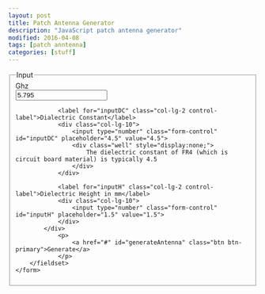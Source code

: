 ```yaml
---
layout: post
title: Patch Antenna Generator
description: "JavaScript patch antenna generator"
modified: 2016-04-08
tags: [patch anntenna]
categories: [stuff]
---
```


<div id="content">
	<form class="form-horizontal">
		<fieldset>
			<legend>Input</legend>
			<div class="form-group">
				<label for="inputGhz" class="col-lg-2 control-label">Ghz</label>
				<div class="col-lg-10">
					<input type="number" class="form-control" id="inputGhz" placeholder="5.795" value="5.795">
				</div>

				<label for="inputDC" class="col-lg-2 control-label">Dialectric Constant</label>
				<div class="col-lg-10">
					<input type="number" class="form-control" id="inputDC" placeholder="4.5" value="4.5">
					<div class="well" style="display:none;">
						The dielectric constant of FR4 (which is circuit board material) is typically 4.5
					</div>
				</div>

				<label for="inputH" class="col-lg-2 control-label">Dielectric Height in mm</label>
				<div class="col-lg-10">
					<input type="number" class="form-control" id="inputH" placeholder="1.5" value="1.5">
				</div>
			</div>
				<p>
					<a href="#" id="generateAntenna" class="btn btn-primary">Generate</a>
				</p>
		</fieldset>
	</form>
</div>

<script>
	var c = 299792458;

	function drawAntenna() {
		var ghz = parseFloat( $( '#inputGhz' ).val() );
		var dc = parseFloat( $( '#inputDC' ).val() );
		var inputH = parseFloat( $( '#inputH' ).val() );

		var antenna = {};
		
		antenna.f_zero = ghz * 1000000000;

		antenna.sum_R = dc;

		antenna.h = inputH / 1000;


		antenna.width = (c/((2*antenna.f_zero)*Math.pow((antenna.sum_R+1)/2, 0.5 ) ));

		antenna.sum_eff = Math.pow( ((antenna.sum_R+1)/2)+((antenna.sum_R-1)/2)*(1+12*(antenna.h/antenna.width)), (-1/2) );

		antenna.L_eff = c/(2*antenna.f_zero*Math.pow(antenna.sum_eff, 0.5));

		antenna.delta_L = (0.412*antenna.h)*(((antenna.sum_eff+0.3)*((antenna.width/antenna.h)+0.264))/((antenna.sum_eff-0.258)*((antenna.width/antenna.h)+0.8)));

		antenna.height = antenna.L_Eff-2*(antenna.delta_L);

		antenna.length = antenna.L_eff-2*(antenna.delta_L);

		console.log( antenna );
		
	}

	$( '#generateAntenna' ).click( drawAntenna() );
</script>

